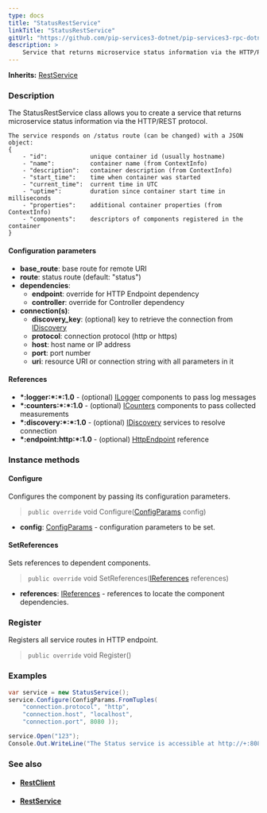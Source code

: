 ```yaml
---
type: docs
title: "StatusRestService"
linkTitle: "StatusRestService"
gitUrl: "https://github.com/pip-services3-dotnet/pip-services3-rpc-dotnet"
description: >
    Service that returns microservice status information via the HTTP/REST protocol.
---
```


**Inherits:** [RestService](../rest_service)


### Description

The StatusRestService class allows you to create a service that returns microservice status information via the HTTP/REST protocol.

```
The service responds on /status route (can be changed) with a JSON object:
{
    - "id":            unique container id (usually hostname)
    - "name":          container name (from ContextInfo)
    - "description":   container description (from ContextInfo)
    - "start_time":    time when container was started
    - "current_time":  current time in UTC
    - "uptime":        duration since container start time in milliseconds
    - "properties":    additional container properties (from ContextInfo)
    - "components":    descriptors of components registered in the container
}

```

#### Configuration parameters

- **base_route**: base route for remote URI
- **route**: status route (default: "status")
- **dependencies**:
    - **endpoint**: override for HTTP Endpoint dependency
    - **controller**: override for Controller dependency
- **connection(s)**:           
    - **discovery_key**: (optional) key to retrieve the connection from [IDiscovery](../../../components/connect/idiscovery)
    - **protocol**: connection protocol (http or https)
    - **host**: host name or IP address
    - **port**: port number
    - **uri**: resource URI or connection string with all parameters in it


#### References

- **\*:logger:\*:\*:1.0** - (optional) [ILogger](../../../components/log/ilogger) components to pass log messages
- **\*:counters:\*:\*:1.0** - (optional) [ICounters](../../../components/count/icounters) components to pass collected measurements
- **\*:discovery:\*:\*:1.0** - (optional) [IDiscovery](../../../components/connect/idiscovery) services to resolve connection
- **\*:endpoint:http:\*:1.0** - (optional) [HttpEndpoint](../http_endpoint) reference


### Instance methods


#### Configure
Configures the component by passing its configuration parameters.

> `public override` void Configure([ConfigParams](../../../commons/config/config_params) config)

- **config**: [ConfigParams](../../../commons/config/config_params) - configuration parameters to be set.


#### SetReferences
Sets references to dependent components.

> `public override` void SetReferences([IReferences](../../../commons/refer/ireferences) references)

- **references**: [IReferences](../../../commons/refer/ireferences) - references to locate the component dependencies.

### Register
Registers all service routes in HTTP endpoint.

> `public override` void Register()


### Examples

```cs
var service = new StatusService();
service.Configure(ConfigParams.FromTuples(
    "connection.protocol", "http",
    "connection.host", "localhost",
    "connection.port", 8080 ));

service.Open("123");
Console.Out.WriteLine("The Status service is accessible at http://+:8080/status");
```


### See also
- #### [RestClient](../../clients/rest_client)
- #### [RestService](../rest_service)
